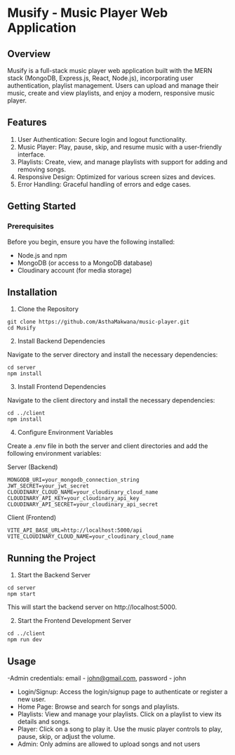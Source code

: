 # Musify - Music Player Web Application

## Overview

Musify is a full-stack music player web application built with the MERN stack (MongoDB, Express.js, React, Node.js), incorporating user authentication, playlist management. Users can upload and manage their music, create and view playlists, and enjoy a modern, responsive music player.

## Features

1. User Authentication: Secure login and logout functionality.
2. Music Player: Play, pause, skip, and resume music with a user-friendly interface.
3. Playlists: Create, view, and manage playlists with support for adding and removing songs.
4. Responsive Design: Optimized for various screen sizes and devices.
5. Error Handling: Graceful handling of errors and edge cases.

## Getting Started
### Prerequisites

Before you begin, ensure you have the following installed:

- Node.js and npm
- MongoDB (or access to a MongoDB database)
- Cloudinary account (for media storage)

## Installation

1. Clone the Repository

```
git clone https://github.com/AsthaMakwana/music-player.git
cd Musify
```

2. Install Backend Dependencies

Navigate to the server directory and install the necessary dependencies:

```
cd server
npm install
```

3. Install Frontend Dependencies

Navigate to the client directory and install the necessary dependencies:

```
cd ../client
npm install
```

4. Configure Environment Variables

Create a .env file in both the server and client directories and add the following environment variables:

Server (Backend)

```
MONGODB_URI=your_mongodb_connection_string
JWT_SECRET=your_jwt_secret
CLOUDINARY_CLOUD_NAME=your_cloudinary_cloud_name
CLOUDINARY_API_KEY=your_cloudinary_api_key
CLOUDINARY_API_SECRET=your_cloudinary_api_secret
```

Client (Frontend)

```
VITE_API_BASE_URL=http://localhost:5000/api
VITE_CLOUDINARY_CLOUD_NAME=your_cloudinary_cloud_name
```

## Running the Project

1. Start the Backend Server

```
cd server
npm start
```

This will start the backend server on http://localhost:5000.

2. Start the Frontend Development Server

```
cd ../client
npm run dev
```

## Usage
-Admin credentials: email - john@gmail.com, password - john
- Login/Signup: Access the login/signup page to authenticate or register a new user.
- Home Page: Browse and search for songs and playlists.
- Playlists: View and manage your playlists. Click on a playlist to view its details and songs.
- Player: Click on a song to play it. Use the music player controls to play, pause, skip, or adjust the volume.
- Admin: Only admins are allowed to upload songs and not users

